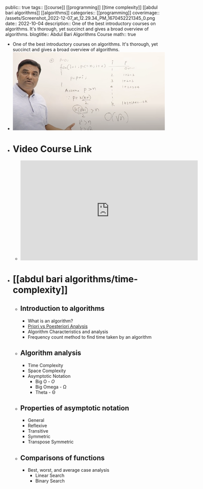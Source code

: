 public:: true
tags:: [[course]] [[programming]] [[time complexity]] [[abdul bari algorithms]] [[algorithms]]
categories:: [[programming]] 
coverimage:: /assets/Screenshot_2022-12-07_at_12.29.34_PM_1670452221345_0.png
date:: 2022-10-04
description:: One of the best introductory courses on algorithms. It's thorough, yet succinct and gives a broad overview of algorithms.
blogtitle:: Abdul Bari Algorithms Course
math:: true

- One of the best introductory courses on algorithms. It's thorough, yet succinct and gives a broad overview of algorithms.
- ![Screenshot 2022-12-07 at 12.29.34 PM.png](../assets/Screenshot_2022-12-07_at_12.29.34_PM_1670452221345_0.png)
- # Video Course Link
	- <iframe width="560" height="315" src="https://www.youtube.com/embed/0IAPZzGSbME" title="YouTube video player" frameborder="0" allow="accelerometer; autoplay; clipboard-write; encrypted-media; gyroscope; picture-in-picture" allowfullscreen></iframe>
- # [[abdul bari algorithms/time-complexity]]
	- ## Introduction to algorithms
		- What is an algorithm?
		- [Priori vs Poesteriori Analysis]([[posteriori-vs-a-priori-analysis-of-algorithms]])
		- Algorithm Characteristics and analysis
		- Frequency count method to find time taken by an algorithm
	- ## Algorithm analysis
		- Time Complexity
		- Space Complexity
		- Asymptotic Notation
			- Big O - $O$
			- Big Omega - Ω
			- Theta - Θ
	- ## Properties of asymptotic notation
		- General
		- Reflexive
		- Transitive
		- Symmetric
		- Transpose Symmetric
	- ## Comparisons of functions
		- Best, worst, and average case analysis
			- Linear Search
			- Binary Search